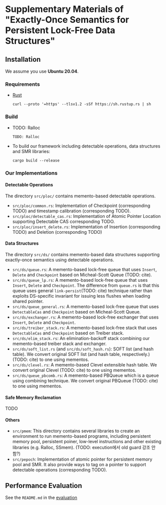 # Supplementary Materials of "Exactly-Once Semantics for Persistent Lock-Free Data Structures"

## Installation

We assume you use **Ubuntu 20.04**.

### Requirements

- [Rust](https://www.rust-lang.org/)
  ```
  curl --proto '=https' --tlsv1.2 -sSf https://sh.rustup.rs | sh
  ```

### Build

- TODO: Ralloc
  ```
  TODO: Ralloc
  ```
- To build our framework including detectable operations, data structures and SMR libraries:
  ```
  cargo build --release
  ```

### Our Implementations

#### Detectable Operations

The directory `src/ploc/` contains memento-based detectable operations.

- `src/ploc/common.rs`: Implementation of Checkpoint (corresponding TODO) and timestamp calibration (corresponding TODO).
- `src/ploc/detectable_cas.rs`: Implementation of Atomic Pointer Location supporting Detectable CAS corresponding TODO.
- `src/ploc/insert_delete.rs`: Implementation of Insertion (corresponding TODO) and Deletion (corresponding TODO)

#### Data Structures

The directory `src/ds/` contains memento-based data structures supporting exactly-once semantics using detectable operations.

- `src/ds/queue.rs`: A memento-based lock-free queue that uses `Insert`, `Delete` and `Checkpoint` based on Micheal-Scott Queue (TODO: cite).
- `src/ds/queue_lp.rs`: A memento-based lock-free queue that uses `Insert`, `Delete` and `Checkpoint`. The difference from `queue.rs` is that this queue uses general `link-persist`(TODO: cite) technique rather than exploits DS-specific invariant for issuing less flushes when loading shared pointer.
- `src/ds/queue_general.rs`: A memento-based lock-free queue that uses `DetectableCas` and `Checkpoint` based on Micheal-Scott Queue.
- `src/ds/exchanger.rs`: A memento-based lock-free exchanger that uses `Insert`, `Delete` and `Checkpoint`.
- `src/ds/treiber_stack.rs`: A memento-based lock-free stack that uses `DetectableCas` and `Checkpoint` based on Treiber stack.
- `src/ds/elim_stack.rs`: An elimination-backoff stack combining our memento-based treiber stack and exchanger.
- `src/ds/soft_list.rs` (and `src/ds/soft_hash.rs`): SOFT list (and hash table). We convert original SOFT list (and hash table, respectively.) (TODO: cite) to one using mementos.
- `src/ds/clevel.rs`: A memento-based Clevel extensible hash table. We convert original Clevel (TODO: cite) to one using mementos.
- `src/ds/queue_pbcomb.rs`: A memento-based PBQueue which is a queue using combining technique. We convert original PBQueue (TODO: cite) to one using mementos.

#### Safe Memory Reclamation

TODO

#### Others

- `src/pmem`: This directory contains several libraries to create an environment to run memento-based programs, including persistent memory pool, persistent poiner, low-level instructions and other existing libraries (e.g. Ralloc, SSmem). (TODO: execution에서 old guard 강조 안 함?)
- `src/pepoch`: Implementation of atomic pointer for persistent memory pool and SMR. It also provide ways to tag on a pointer to support detectable operations (corresponding TODO).

## Performance Evaluation

See the `README.md` in the [evaluation](./evaluation)

